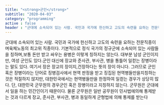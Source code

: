 ```yaml
---
title: "<strong>군인</strong>"
subtitle: "2020-04-03"
category: "programming"
active : false
header : "군대에 소속되어 있는 사람. 국민과 국가에 헌신하고 고도의 숙련을 요하는 전문직종이며육체노동의 최고위 직종이다."
---
```

군대에 소속되어 있는 사람. 국민과 국가에 헌신하고 고도의 숙련을 요하는 전문직종이며육체노동의 최고위 직종이다. 기본적으로 정식 국가의 정규군에 소속되어 있는 사람들을 칭하며,보통 돈만 받고 싸우는 용병은 이렇게 칭하지는 않는다. 대부분 남성 군인이지만, 여성 군인도 있다.군인 대신에 장교와 준사관, 부사관, 병을 통틀어 일컫는 장병이라는 말도 있다. 여기서 장은 장교의 장이지,건장하다는 뜻의 장이 아니다. 그러므로 군인 혹은 장병이라는 단어로 징병검사에서 현역 판정을 받고 징집된 현역병들만을지칭하는 것은 적절하지 않지만, 대한민국에서는 현역병들만을 한정하여 일컫는 경우가 상당히 많다. 단, 대한민국 군무원의 경우군인 혹은 장병이라고 지칭하지 않는다. 군무원은 군대에서 일을 하는 민간인이기 때문이다. 물론 군무원은 일반 공무원이 민사법에의해 통제받는 것과 다르게 장교, 준사관, 부사관, 병과 동일하게 군형법에 의해 통제를 받는다